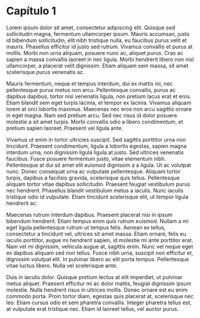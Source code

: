 # Capítulo 1

Lorem ipsum dolor sit amet, consectetur adipiscing elit. Quisque sed sollicitudin magna, fermentum ullamcorper ipsum. Mauris accumsan, justo id bibendum sollicitudin, elit nibh tristique nulla, eu faucibus purus velit et mauris. Phasellus efficitur id justo sed rutrum. Vivamus convallis et purus at mollis. Morbi non urna aliquam, posuere nunc ac, aliquet purus. Cras ac sapien a massa convallis laoreet in nec ligula. Morbi hendrerit libero non nisl ullamcorper, a placerat velit dignissim. Etiam aliquam sem massa, sit amet scelerisque purus venenatis ac.

Mauris fermentum, neque et tempus interdum, dui ex mattis mi, nec pellentesque purus metus non arcu. Pellentesque convallis, purus ac dapibus dapibus, tortor nisi venenatis ligula, non pretium lacus erat et eros. Etiam blandit sem eget turpis lacinia, et tempor ex lacinia. Vivamus aliquam lorem at orci lobortis maximus. Maecenas nec eros non arcu sagittis ornare in eget magna. Nam sed pretium arcu. Sed nec risus id dolor posuere molestie a sit amet turpis. Morbi convallis odio a libero condimentum, et pretium sapien laoreet. Praesent vel ligula ante.

Vivamus ut enim in tortor ultricies suscipit. Sed sagittis porttitor urna non tincidunt. Praesent condimentum, ligula a lobortis egestas, sapien magna interdum urna, non dignissim ligula ligula at justo. Sed ultrices venenatis faucibus. Fusce posuere fermentum justo, vitae elementum nibh. Pellentesque at dui sit amet elit euismod dignissim a a ligula. Ut ac volutpat nunc. Donec consequat urna ac vulputate pellentesque. Aliquam tortor turpis, dapibus a facilisis gravida, scelerisque quis tellus. Pellentesque aliquam tortor vitae dapibus sollicitudin. Praesent feugiat vestibulum purus nec hendrerit. Phasellus blandit vestibulum metus a iaculis. Nunc iaculis tristique odio id vulputate. Etiam tincidunt scelerisque elit, ut tempor ligula hendrerit ac.

Maecenas rutrum interdum dapibus. Praesent placerat nisi in ipsum bibendum hendrerit. Etiam tempus enim quis rutrum euismod. Nullam a mi eget ligula pellentesque rutrum ut tempus felis. Aenean ex tellus, consectetur a tincidunt vel, ultrices sit amet massa. Etiam ornare, felis eu iaculis porttitor, augue mi hendrerit sapien, id molestie mi ante porttitor erat. Nam vel mi dignissim, vehicula augue at, sagittis enim. Nunc vel neque eget ex dapibus aliquam sed non tellus. Fusce nibh urna, suscipit non efficitur et, dignissim volutpat elit. In pulvinar libero ac elit porta tempus. Pellentesque vitae luctus libero. Nulla vel scelerisque ante.

Duis in iaculis dolor. Quisque pretium lectus at elit imperdiet, ut pulvinar metus aliquet. Praesent efficitur mi ac dolor mattis, feugiat dignissim ipsum molestie. Nulla hendrerit risus in ultrices mollis. Donec ornare est eu enim commodo porta. Proin tortor diam, egestas quis placerat at, scelerisque nec leo. Etiam cursus odio et sem pharetra convallis. Integer pharetra tellus est, at vulputate erat tristique nec. Etiam id laoreet tellus, vel auctor purus.
